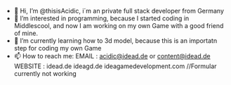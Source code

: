 - 👋 Hi, I’m @thisisAcidic, i´m an private full stack developer from Germany
- 👀 I’m interested in programming, because I started coding in Middlescool, and now I am working on my own Game with a good friend of mine. 
- 🌱 I’m currently learning how to 3d model, because this is an importatn step for coding my own Game
- 📫 How to reach me: 
EMAIL :           acidic@idead.de or content@idead.de
WEBSITE :     idead.de          ideagd.de         ideagamedevelopment.com         //Formular currently not working

<!---
thisisAcidic/thisisAcidic is a ✨ special ✨ repository because its `README.md` (this file) appears on your GitHub profile.
You can click the Preview link to take a look at your changes.
--->
